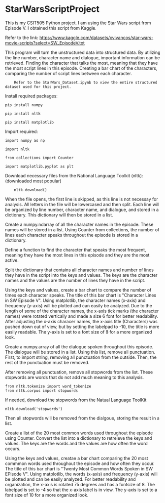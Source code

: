# StarWarsScriptProject

This is my CSIT505 Python project. I am using the Star Wars script from Episode V. I obtained this script from Kaggle.

Refer to the link: https://www.kaggle.com/datasets/xvivancos/star-wars-movie-scripts?select=SW_EpisodeV.txt

This program will turn the unstructured data into structured data. By utilizing the line number, character name and dialogue, important information can be retrieved. Finding the character that talks the most, meaning that they have the most script lines in this episode. Creating a bar chart of the characters, comparing the number of script lines between each character.

        Refer to the StarWars_Dataset.ipynb to view the entire structured dataset used for this project.

Install required packages:

    pip install numpy
    
    pip install nltk
    
    pip install matplotlib

Import required:

    import numpy as np
    
    import nltk

    from collections import Counter
  
    import matplotlib.pyplot as plt
 
Download necessary files from the National Language Toolkit (nltk): (downloaded most popular)

        nltk.download()


When the file opens, the first line is skipped, as this line is not necessay for analysis. All letters in the file will be lowercased and then split. Each line will be organized by line number, character name, and dialogue, and stored in a dictionary. This dictionary will then be stored in a list. 

Create a numpy.ndarray of all the character names in the episode. These names will be stored in a list. Using Counter from collections, the number of lines each character speaks throughout the episode is stored in a dictionary.

Define a function to find the character that speaks the most frequent, meaning they have the most lines in this episode and they are the most active.

Split the dictionary that contains all character names and number of lines they have in the script into the keys and values. The keys are the character names and the values are the number of lines they have in the script.

Using the keys and values, create a bar chart to compare the number of times each character speaks. The title of this bar chart is "Character Lines in SW Episode V". Using matplotlib, the character names (x-axis) and frequency (y-axis) will be plotted and can easily be analyzed. Due to the length of some of the character names, the x-axis tick marks (the character names) were rotated vertically and made a size 6 font for better readability. After adjusting the x-axis characer names, the x-axis title (Characters) was pushed down out of view, but by setting the labelpad to -10, the title is more easily readable. The y-axis is set to a font size of 8 for a more organized look.


Create a numpy.array of all the dialogue spoken throughout this episode. The dialogue will be stored in a list. Using this list, remove all punctuation. First, to import string, removing all punctuation from the outside. Then, the rest of the punctuation must be removed.


After removing all punctuation, remove all stopwords from the list. These stopwords are words that do not add much meaning to this analysis.

    from nltk.tokenize import word_tokenize
    from nltk.corpus import stopwords

If needed, download the stopwords from the Natual Language ToolKit

    nltk.download('stopwords')

Then all stopwords will be removed from the dialgoue, storing the result in a list.

Create a list of the 20 most common words used throughout the episode using Counter. Convert the list into a dictionary to retreieve the keys and values. The keys are the words and the values are how often the word occurs. 

Using the keys and values, creatae a bar chart comparing the 20 most commmon words used throughout the episode and how often they occur. The title of this bar chart is "Twenty Most Common Words Spoken in SW EPisode V". Using matplotlib, the words (x-axis) and frequency (y-axis) will be plotted and can be easily analyzed. For better readability and organization, the x-axis is rotated 75 degrees and has a fontsize of 8. The labelpad is set to -4 so that the x-axis label is in view. The y-axis is set to a font size of 10 for a more organized look.

    

